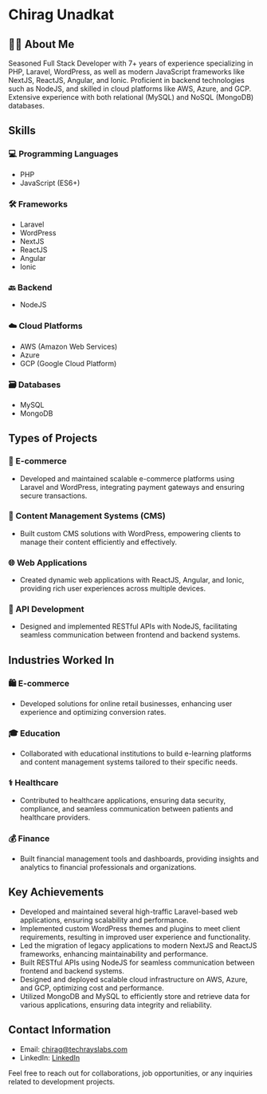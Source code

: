# Chirag Unadkat

## 👨‍💻 About Me
Seasoned Full Stack Developer with 7+ years of experience specializing in PHP, Laravel, WordPress, as well as modern JavaScript frameworks like NextJS, ReactJS, Angular, and Ionic. Proficient in backend technologies such as NodeJS, and skilled in cloud platforms like AWS, Azure, and GCP. Extensive experience with both relational (MySQL) and NoSQL (MongoDB) databases.

## Skills

### 💻 Programming Languages
- PHP
- JavaScript (ES6+)

### 🛠 Frameworks
- Laravel
- WordPress
- NextJS
- ReactJS
- Angular
- Ionic

### 🔙 Backend
- NodeJS

### ☁️ Cloud Platforms
- AWS (Amazon Web Services)
- Azure
- GCP (Google Cloud Platform)

### 🗃 Databases
- MySQL
- MongoDB

## Types of Projects

### 🛒 E-commerce
- Developed and maintained scalable e-commerce platforms using Laravel and WordPress, integrating payment gateways and ensuring secure transactions.

### 📝 Content Management Systems (CMS)
- Built custom CMS solutions with WordPress, empowering clients to manage their content efficiently and effectively.

### 🌐 Web Applications
- Created dynamic web applications with ReactJS, Angular, and Ionic, providing rich user experiences across multiple devices.

### 🔌 API Development
- Designed and implemented RESTful APIs with NodeJS, facilitating seamless communication between frontend and backend systems.

## Industries Worked In

### 🛍 E-commerce
- Developed solutions for online retail businesses, enhancing user experience and optimizing conversion rates.

### 🎓 Education
- Collaborated with educational institutions to build e-learning platforms and content management systems tailored to their specific needs.

### ⚕️ Healthcare
- Contributed to healthcare applications, ensuring data security, compliance, and seamless communication between patients and healthcare providers.

### 💰 Finance
- Built financial management tools and dashboards, providing insights and analytics to financial professionals and organizations.

## Key Achievements
- Developed and maintained several high-traffic Laravel-based web applications, ensuring scalability and performance.
- Implemented custom WordPress themes and plugins to meet client requirements, resulting in improved user experience and functionality.
- Led the migration of legacy applications to modern NextJS and ReactJS frameworks, enhancing maintainability and performance.
- Built RESTful APIs using NodeJS for seamless communication between frontend and backend systems.
- Designed and deployed scalable cloud infrastructure on AWS, Azure, and GCP, optimizing cost and performance.
- Utilized MongoDB and MySQL to efficiently store and retrieve data for various applications, ensuring data integrity and reliability.

## Contact Information
- Email: [chirag@techrayslabs.com](mailto:chirag@techrayslabs.com)
- LinkedIn: [LinkedIn](https://www.linkedin.com/in/cunadkat/)

Feel free to reach out for collaborations, job opportunities, or any inquiries related to development projects.
